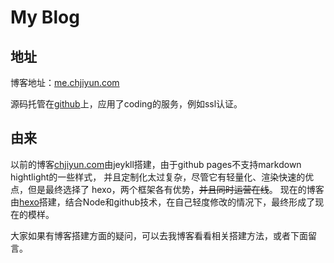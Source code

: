 # My Blog

## 地址

博客地址：[me.chjiyun.com](https://me.chjiyun.com)

源码托管在[github](https://coding.net/u/lijiyun/p/myblog/git)上，应用了coding的服务，例如ssl认证。

## 由来

以前的博客[chjiyun.com](http://chjiyun.com)由jeykll搭建，由于github pages不支持markdown hightlight的一些样式，
并且定制化太过复杂，尽管它有轻量化、渲染快速的优点，但是最终选择了 hexo，两个框架各有优势，~~并且同时运营在线~~。
现在的博客由[hexo](https://hexo.io)搭建，结合Node和github技术，在自己轻度修改的情况下，最终形成了现在的模样。

大家如果有博客搭建方面的疑问，可以去我博客看看相关搭建方法，或者下面留言。